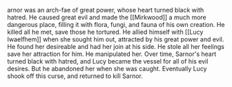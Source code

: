 arnor was an arch-fae of great power, whose heart turned black with hatred. He caused great evil and made the [[Mirkwood]] a much more dangerous place, filling it with flora, fungi, and fauna of his own creation. He killed all he met, save those he tortured. He allied himself with [[Lucy Iwaelfhem]] when she sought him out, attracted by his great power and evil. He found her desireable and had her join at his side. He stole all her feelings save her attraction for him. He manipulated her. Over time, Sarnor's heart turned black with hatred, and Lucy became the vessel for all of his evil desires. But he abandoned her when she was caught. Eventually Lucy shook off this curse, and returned to kill Sarnor.